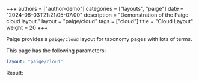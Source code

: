+++
authors = ["author-demo"]
categories = ["layouts", "paige"]
date = "2024-06-03T21:21:05-07:00"
description = "Demonstration of the Paige cloud layout."
layout = "paige/cloud"
tags = ["cloud"]
title = "Cloud Layout"
weight = 20
+++

Paige provides a `paige/cloud` layout for taxonomy pages with lots of terms.

<!--more-->

This page has the following parameters:

```yaml
layout: "paige/cloud"
```

Result:
